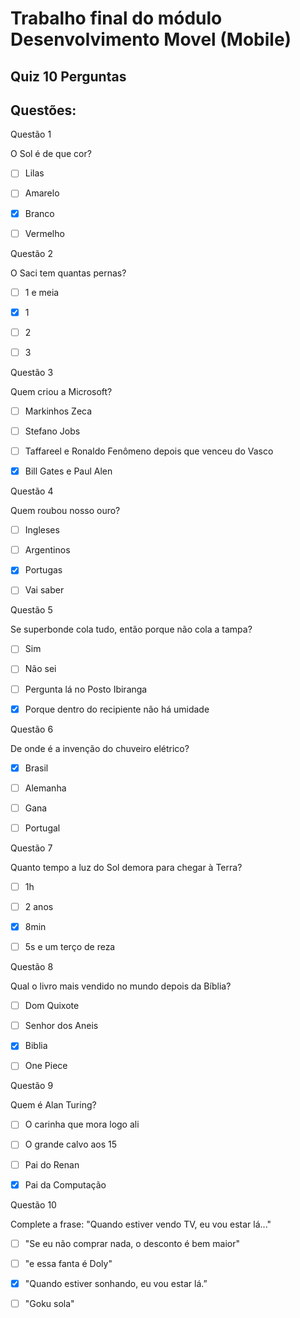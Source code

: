 # Trabalho final do módulo Desenvolvimento Movel (Mobile)

## Quiz 10 Perguntas


## Questões:

Questão 1

O Sol é de que cor?

- [ ] Lilas

- [ ] Amarelo

- [X] Branco 

- [ ] Vermelho



Questão 2

O Saci tem quantas pernas?

- [ ] 1 e meia

- [X] 1

- [ ] 2

- [ ] 3



Questão 3

Quem criou a Microsoft?

- [ ] Markinhos Zeca

- [ ] Stefano Jobs

- [ ] Taffareel e Ronaldo Fenômeno depois que venceu do Vasco

- [x] Bill Gates e Paul Alen



Questão 4

Quem roubou nosso ouro?

- [ ] Ingleses

- [ ] Argentinos

- [x] Portugas

- [ ] Vai saber



Questão 5

Se superbonde cola tudo, então porque não cola a tampa?

- [ ] Sim

- [ ] Não sei

- [ ] Pergunta lá no Posto Ibiranga

- [X] Porque dentro do recipiente não há umidade



Questão 6

De onde é a invenção do chuveiro elétrico?

- [X] Brasil

- [ ] Alemanha

- [ ] Gana

- [ ] Portugal



Questão 7

Quanto tempo a luz do Sol demora para chegar à Terra?

- [ ] 1h 

- [ ] 2 anos

- [X] 8min

- [ ] 5s e um terço de reza



Questão 8

Qual o livro mais vendido no mundo depois da Bíblia?

- [ ] Dom Quixote

- [ ] Senhor dos Aneis

- [X] Biblia

- [ ] One Piece



Questão 9

Quem é Alan Turing?

- [ ] O carinha que mora logo ali

- [ ] O grande calvo aos 15

- [ ] Pai do Renan

- [X] Pai da Computação



Questão 10

Complete a frase: "Quando estiver vendo TV, eu vou estar lá..."

- [ ] "Se eu não comprar nada, o desconto é bem maior"

- [ ] "e essa fanta é Doly"

- [X] "Quando estiver sonhando, eu vou estar lá.”

- [ ] "Goku sola"

